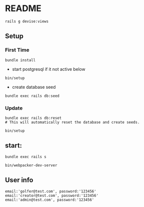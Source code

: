 # README


```
rails g devise:views
```


## Setup
### First Time
```
bundle install
```


* start postgresql if it not active below
```
bin/setup
```


* create database seed
```
bundle exec rails db:seed
```
### Update
```
bundle exec rails db:reset
# This will automatically reset the database and create seeds.
```
```
bin/setup
```
## start:

```
bundle exec rails s
```

```
bin/webpacker-dev-server
```

## User info

```
email:'golfer@test.com', password:'123456'
email:'creator@test.com', password:'123456'
email:'admin@test.com', password:'123456'
```

